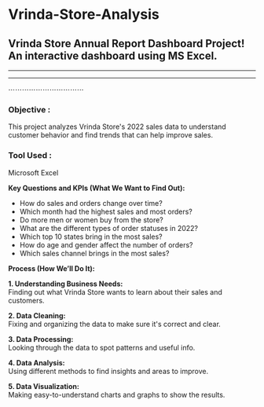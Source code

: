 # Vrinda-Store-Analysis
## Vrinda Store Annual Report Dashboard Project! An interactive dashboard using MS Excel.

***
___
⋯⋯⋯⋯⋯⋯⋯⋯⋯⋯⋯


### Objective :
  This project analyzes Vrinda Store's 2022 sales data to understand customer behavior and find trends that can help improve sales.


### Tool Used :
  Microsoft Excel


**Key Questions and KPIs (What We Want to Find Out):**

- How do sales and orders change over time?  
- Which month had the highest sales and most orders?  
- Do more men or women buy from the store?  
- What are the different types of order statuses in 2022?  
- Which top 10 states bring in the most sales?  
- How do age and gender affect the number of orders?  
- Which sales channel brings in the most sales?  


**Process (How We’ll Do It):**

**1. Understanding Business Needs:**  
Finding out what Vrinda Store wants to learn about their sales and customers.

**2. Data Cleaning:**  
Fixing and organizing the data to make sure it's correct and clear.

**3. Data Processing:**  
Looking through the data to spot patterns and useful info.

**4. Data Analysis:**  
Using different methods to find insights and areas to improve.

**5. Data Visualization:**  
Making easy-to-understand charts and graphs to show the results.

